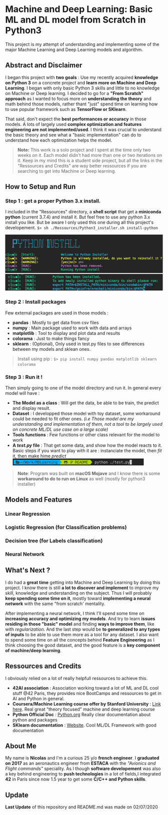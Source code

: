 # Machine and Deep Learning: Basic ML and DL model from Scratch in Python3

This project is my attempt of understanding and implementing some of the major Machine Learning and Deep Learning models and algorithm.

## Abstract and Disclaimer

I began this project with **two goals** : Use my recently acquired **knowledge on Python 3** on a concrete project and **learn more on Machine and Deep Learning**. I began with only basic Python 3 skills and little to no knowledge on Machine or Deep learning. I decided to go for a **"From Scratch" approach** as I wanted to focus more on **understanding the theory** and math behind those models, rather thant "just" spend time on learning how to use popular framework such as **TensorFlow or SKlearn**.

That said, don't expect the **best performances or accuracy** in those models. A lots of largely used **complex optimization and features engineering are not implemented/used**. I think it was crucial to understand the basic theory and see what a "basic implementation" can do to understand how each optimization helps the model.

>**Note:** This work is a solo project and I spent at the time only two weeks on it. Each model didn't had more than one or two iterations on it. Keep in my mind this is a student side project, but all the links in the "Ressources and Credits" are way better ressources if you are searching to get into Machine or Deep learning.

## How to Setup and Run

### **Step 1** : get a proper **Python 3.x** install.

I included in the "Ressources" directory, a **shell script** that get a **miniconda python** (current 3.7.4) and install it. But feel free to use any python 3.x install you like. But be aware I only used this one during all this project's developement.
`$> sh ./Ressources/Python3_installer.sh install-python`

![install_launch](./Ressources/Screenshots/py_install_1.png)
![install_done](./Ressources/Screenshots/py_install_2.png)

### **Step 2** : Install packages

Few external packages are used in those models :
- **pandas** : Mostly to get data from csv files
- **numpy** : Main package used to work with data and arrays
- **matplotlib** : Tool to display and plot data and results
- **colorama** : Just to make things fancy
- **sklearn** : (Optional), Only used in test.py files to see differences between my models and sklean ones.

> Install using pip : `$> pip install numpy pandas matplotlib sklearn colorama`

### **Step 3** : Run it !

Then simply going to one of the model directory and run it. In general every model will have :
- **The Model as a class** : Will get the data, be able to be train, the predict and display result.
- **Dataset** : I developped those model with toy dataset, some workaround could be needed to fit other ones. *(i.e Those model are my understanding and implementation of them, not a tool to be largely used on concrete ML/DL use case on a large scale)*
- **Tools functions** : Few functions or other class relevant for the model to work
- **A *test.py* file** : That get some data, and show how the model reacts to it. Basic steps if you want to play with it are : instanciate the model, then *fit* it, then make hime *predict*
![install_done](./Ressources/Screenshots/py_run.png)

>**Note**: Program was built on **macOS Mojave** and I know there is some **workaround to do to run on Linux** as well (mostly for python3 installer)

## Models and Features

### Linear Regression

### Logistic Regression (for Classification problems)

### Decision tree (for Labels classification)

### Neural Network

## What's Next ?

I do had a **great time** getting into Machine and Deep Learning by doing this project. I know there is still **a lot to discover and implement** to improve my skill, knowledge and understanding on the subject. Thus I will probably **keep spending some time on it**, mostly toward **implementing a neural network** with the same "from scratch' mentality.

After implementing a neural network, I think I'll spend some time on **increasing accuracy and optimizing my models**. And try to learn **issues residing in those "basic" model** and finding **ways to improve them**, like with *regularization*. And the last step would be **to generalized to any types of inputs** to be able to use them more as a tool for any dataset. I also want to spend some time on all the concepts behind **Feature Engineering** as I think choosing the good dataset, and the good feature is a **key component of machine/deep learning**.

## Ressources and Credits

I obviously relied on a lot of really helpfull ressources to achieve this.
- **42AI association** : Association working toward a lot of ML and DL cool stuff @42 Paris, they provides nice BootCamps and ressources to get in AI and Python in general.
- **Coursera/Machine Learning course offer by Stanford University** : [Link here](https://www.coursera.org/learn/machine-learning). Real great "theory focused" machine and deep learning course
- **Python Official Doc** : [Python.org](https://www.python.org/) Really clear documentation about python and packages
- **SKlearn documentation** : [Website](https://scikit-learn.org/stable/). Cool ML/DL Framework with good documentation

## About Me

My name is **Nicolas** and I'm a curious 25 y/o **french engineer**. I **graduated on 2017** as an aeronautics engineer from **ESTACA** with the *"Avionics and Flight commands"* speciality. As I though **software developement** was also a key behind engineering to **push technologies** in a lot of fields,I integrated **42** in Paris since now 1.5 year to get some **C/C++ and Python skills**.

## Update

**Last Update** of this repository and README.md was made on 02/07/2020
